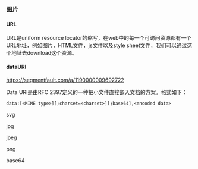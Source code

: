 
### 图片

#### URL

URL是uniform resource locator的缩写，在web中的每一个可访问资源都有一个URL地址，例如图片，HTML文件，js文件以及style sheet文件，我们可以通过这个地址去download这个资源。

#### dataURI

<https://segmentfault.com/a/1190000009692722>

Data URI是由RFC 2397定义的一种把小文件直接嵌入文档的方案。格式如下：

```
data:[<MIME type>][;charset=<charset>][;base64],<encoded data>
```

svg

jpg  

jpeg

png

base64
